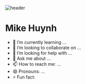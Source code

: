 ![header](https://capsule-render.vercel.app/api?type=shark&height=200&text=Hello&fontAlign=50&stroke=00FF00&strokeWidth=2)
# Mike Huynh
 
- 🌱 I’m currently learning ...
- 👯 I’m looking to collaborate on ...
- 🤔 I’m looking for help with ...
- 💬 Ask me about ...
- 📫 How to reach me: ...
- 😄 Pronouns: ...
- ⚡ Fun fact:

